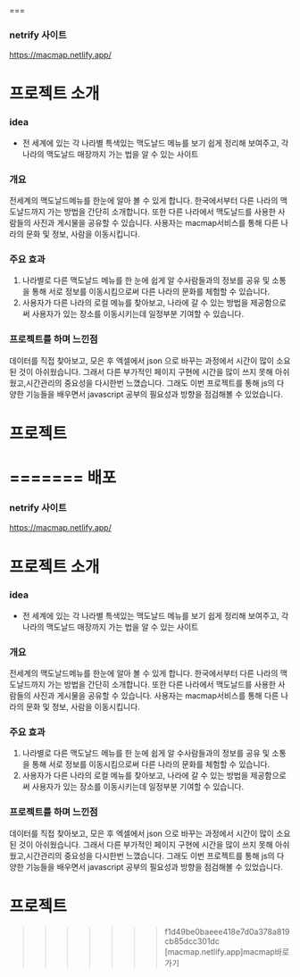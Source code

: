 
===
### netrify 사이트 
https://macmap.netlify.app/

# 프로젝트 소개 
### idea
 * 전 세계에 있는 각 나라별 특색있는 맥도날드 메뉴를 보기 쉽게 정리해 보여주고, 각 나라의 맥도날드 매장까지 가는 법을 알 수 있는 사이트 
### 개요
 전세계의 맥도날드메뉴를 한눈에 알아 볼 수 있게 합니다. 한국에서부터 다른 나라의 맥도날드까지 가는 방법을 간단히 소개합니다. 또한 다른 나라에서 맥도날드를 사용한 사람들의 사진과 게시물을 공유할 수 있습니다. 사용자는 macmap서비스를 통해 다른 나라의 문화 및 정보, 사람을 이동시킵니다. 
### 주요 효과 
 1. 나라별로 다른 맥도날드 메뉴를 한 눈에 쉽게 알 수사람들과의 정보를 공유 및 소통을 통해 서로 정보를 이동시킴으로써 다른 나라의 문화를 체험할 수 있습니다. 
 2. 사용자가 다른 나라의 로컬 메뉴를 찾아보고, 나라에 갈 수 있는 방법을 제공함으로써 사용자가 있는 장소를 이동시키는데 일정부분 기여할 수 있습니다. 

### 프로젝트를 하며 느낀점 
 데이터를 직접 찾아보고, 모은 후 엑셀에서 json 으로 바꾸는 과정에서 시간이 많이 소요된 것이 아쉬웠습니다. 그래서 다른 부가적인 페이지 구현에 시간을 많이 쓰지 못해 아쉬웠고,시간관리의 중요성을 다시한번 느꼈습니다. 
 그래도 이번 프로젝트를 통해 js의 다양한 기능들을 배우면서 javascript 공부의 필요성과 방향을 점검해볼 수 있었습니다. 
# 프로젝트 
=======
배포
===
### netrify 사이트 
https://macmap.netlify.app/

# 프로젝트 소개 
### idea
 * 전 세계에 있는 각 나라별 특색있는 맥도날드 메뉴를 보기 쉽게 정리해 보여주고, 각 나라의 맥도날드 매장까지 가는 법을 알 수 있는 사이트 
### 개요
 전세계의 맥도날드메뉴를 한눈에 알아 볼 수 있게 합니다. 한국에서부터 다른 나라의 맥도날드까지 가는 방법을 간단히 소개합니다. 또한 다른 나라에서 맥도날드를 사용한 사람들의 사진과 게시물을 공유할 수 있습니다. 사용자는 macmap서비스를 통해 다른 나라의 문화 및 정보, 사람을 이동시킵니다. 
### 주요 효과 
 1. 나라별로 다른 맥도날드 메뉴를 한 눈에 쉽게 알 수사람들과의 정보를 공유 및 소통을 통해 서로 정보를 이동시킴으로써 다른 나라의 문화를 체험할 수 있습니다. 
 2. 사용자가 다른 나라의 로컬 메뉴를 찾아보고, 나라에 갈 수 있는 방법을 제공함으로써 사용자가 있는 장소를 이동시키는데 일정부분 기여할 수 있습니다. 

### 프로젝트를 하며 느낀점 
 데이터를 직접 찾아보고, 모은 후 엑셀에서 json 으로 바꾸는 과정에서 시간이 많이 소요된 것이 아쉬웠습니다. 그래서 다른 부가적인 페이지 구현에 시간을 많이 쓰지 못해 아쉬웠고,시간관리의 중요성을 다시한번 느꼈습니다. 
 그래도 이번 프로젝트를 통해 js의 다양한 기능들을 배우면서 javascript 공부의 필요성과 방향을 점검해볼 수 있었습니다. 
# 프로젝트 
>>>>>>> f1d49be0baeee418e7d0a378a819cb85dcc301dc
[macmap.netlify.app]macmap바로가기
